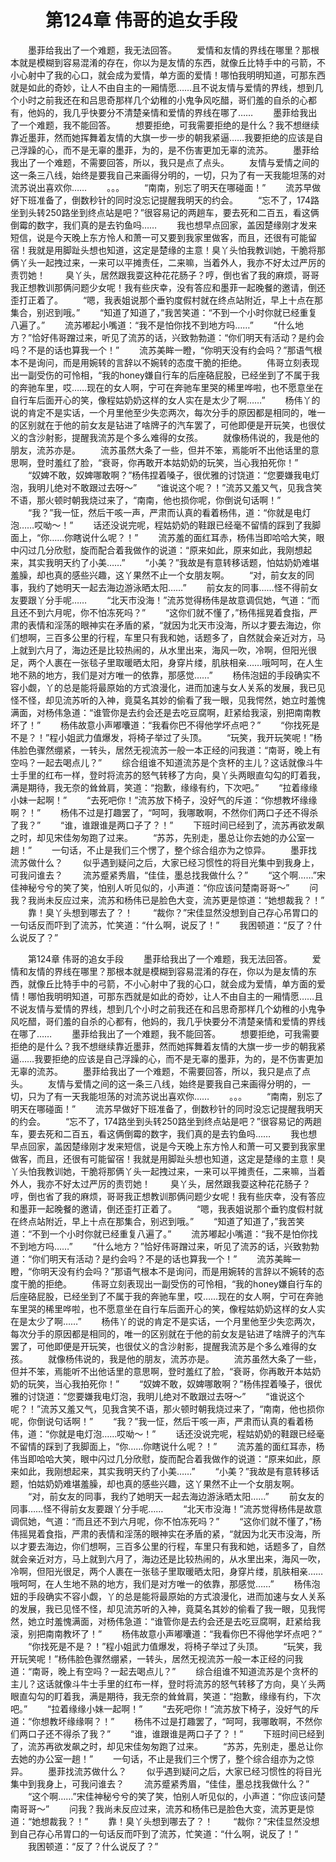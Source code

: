 # 　　第124章 伟哥的追女手段
　　墨菲给我出了一个难题，我无法回答。
　　爱情和友情的界线在哪里？那根本就是模糊到容易混淆的存在，你以为是友情的东西，就像丘比特手中的弓箭，不小心射中了我的心口，就会成为爱情，单方面的爱情！哪怕我明明知道，可那东西就是如此的奇妙，让人不由自主的一厢情愿……且不说友情与爱情的界线，想到几个小时之前我还在和吕思奇那样几个幼稚的小鬼争风吃醋，哥们羞的自杀的心都有，他妈的，我几乎快要分不清楚亲情和爱情的界线在哪了……
　　墨菲给我出了一个难题，我不能回答。
　　想要拒绝，可我需要拒绝的是什么？我不想继续靠近墨菲，然而她挥舞着友情的大旗一步一步的朝我紧逼……我要拒绝的应该是自己浮躁的心，而不是无辜的墨菲，为的，是不伤害更加无辜的流苏。
　　墨菲给我出了一个难题，不需要回答，所以，我只是点了点头。
　　友情与爱情之间的这一条三八线，始终是要我自己来画得分明的，一切，只为了有一天我能坦荡的对流苏说出喜欢你……
　　。。。
　　“南南，别忘了明天在哪碰面！”
　　流苏早做好下班准备了，倒数秒针的同时没忘记提醒我明天的约会。
　　“忘不了，174路坐到头转250路坐到终点站是吧？”很容易记的两趟车，要去死和二百五，看这俩倒霉的数字，我们真的是去钓鱼吗……
　　我也想早点回家，盖因楚缘刚才发来短信，说是今天晚上东方怜人和萧一可又要到我家里做客，而且，还很有可能留宿！我就是用脚趾头想也知道，这定是楚缘的主意！臭丫头怕我教训她，干脆将那俩丫头一起拽过来，一来可以平摊责任，二来嘛，当着外人，我亦不好太过严厉的责罚她！
　　臭丫头，居然跟我耍这种花花肠子？哼，倒也省了我的麻烦，哥哥我正想教训那俩问题少女呢！我有些庆幸，没有答应和墨菲一起晚餐的邀请，倒还歪打正着了。
　　“嗯，我表姐说那个垂钓度假村就在终点站附近，早上十点在那集合，别迟到哦。”
　　“知道了知道了，”我苦笑道：“不到一个小时你就已经重复八遍了。”
　　流苏嘟起小嘴道：“我不是怕你找不到地方吗……”
　　“什么地方？”恰好伟哥蹭过来，听见了流苏的话，兴致勃勃道：“你们明天有活动？是约会吗？不是的话也算我一个！”
　　流苏美眸一瞪，“你明天没有约会吗？”那语气根本不是询问，而是用婉转的言辞以不婉转的态度干脆的拒绝。
　　伟哥立刻表现出一副受伤的可怜相，“我的honey嫌自行车的后座硌屁股，已经坐到了不属于我的奔驰车里，哎……现在的女人啊，宁可在奔驰车里哭的稀里哗啦，也不愿意坐在自行车后面开心的笑，像程姑奶奶这样的女人实在是太少了啊……”
　　杨伟丫的说的肯定不是实话，一个月里他至少失恋两次，每次分手的原因都是相同的，唯一的区别就在于他的前女友是钻进了啥牌子的汽车罢了，可他即便是开玩笑，也很仗义的含沙射影，提醒我流苏是个多么难得的女孩。
　　就像杨伟说的，我是他的朋友，流苏亦是。
　　流苏虽然大条了一些，但并不笨，焉能听不出他话里的意思啊，登时羞红了脸，“衰哥，你再敢开本姑奶奶的玩笑，当心我拍死你！”
　　“奴婢不敢，奴婢哪敢啊？”杨伟捏着嗓子，很优雅的讨饶道：“您要嫌我电灯泡，我明儿绝对不敢跟过去呀～”
　　“谁说这个呢？！”流苏又羞又气，见我含笑不语，那火顿时朝我烧过来了，“南南，他也损你呢，你倒说句话啊！”
　　“我？”我一怔，然后干咳一声，严肃而认真的看着杨伟，道：“你就是电灯泡……哎呦～！”
　　话还没说完呢，程姑奶奶的鞋跟已经毫不留情的踩到了我脚面上，“你……你瞎说什么呢？！”
　　流苏羞的面红耳赤，杨伟当即哈哈大笑，眼中闪过几分欣慰，旋而配合着我做作的说道：“原来如此，原来如此，我刚想起来，其实我明天约了小美……”
　　“小美？”我故是有意转移话题，怕姑奶奶难堪羞臊，却也真的感些兴趣，这丫果然不止一个女朋友啊。
　　“对，前女友的同事，我约了她明天一起去海边游泳晒太阳……”
　　前女友的同事……怪不得前女友要跟丫分手呢……
　　“北天市没海！”流苏觉得杨伟是故意调侃她，气道：“而且还不到六月呢，你不怕冻死吗？”
　　“这你们就不懂了，”杨伟摇晃着食指，严肃的表情和淫荡的眼神实在矛盾的紧，“就因为北天市没海，所以才要去海边，你们想啊，三百多公里的行程，车里只有我和她，话题多了，自然就会亲近对方，马上就到六月了，海边还是比较热闹的，从水里出来，海风一吹，冷啊，但阳光很足，两个人裹在一张毯子里取暖晒太阳，身穿片缕，肌肤相亲……哦呵呵，在人生地不熟的地方，我们是对方唯一的依靠，那感觉……”
　　杨伟泡妞的手段确实不容小觑，丫的总是能将最原始的方式浪漫化，进而加速与女人关系的发展，我已见怪不怪，却见流苏听的入神，竟莫名其妙的偷看了我一眼，见我愕然，她立时羞愧满面，对杨伟急道：“谁管你是去约会还是去吃豆腐啊，赶紧给我滚，别把南南教坏了！”
　　杨伟故意小声嘟囔道：“我看你巴不得他学坏点吧？”
　　“你找死是不是？！”程小姐武力值爆发，将椅子举过了头顶。
　　“玩笑，我开玩笑呢！”杨伟脸色骤然绷紧，一转头，居然无视流苏一般一本正经的问我道：“南哥，晚上有空吗？一起去喝点儿？”
　　综合组谁不知道流苏是个贪杯的主儿？这话就像斗牛士手里的红布一样，登时将流苏的怒气转移了方向，臭丫头两眼直勾勾的盯着我，满是期待，我无奈的耸耸肩，笑道：“抱歉，缘缘有约，下次吧。”
　　“拉着缘缘小妹一起啊！”
　　“去死吧你！”流苏放下椅子，没好气的斥道：“你想教坏缘缘啊？！”
　　杨伟不过是打趣罢了，“呵呵，我哪敢啊，不然你们两口子还不得杀了我？”
　　“谁，谁跟谁是两口子了？！”
　　下班时间已经到了，流苏再欲发飙之时，却见宋佳匆匆跑了过来。
　　“苏苏，先别走，墨总让你去她的办公室一趟！”
　　一句话，不止是我们三个愣了，整个综合组亦为之惊异。
　　墨菲找流苏做什么？
　　似乎遇到疑问之后，大家已经习惯性的将目光集中到我身上，可我问谁去？
　　流苏蹙紧秀眉，“佳佳，墨总找我做什么？”
　　“这个啊……”宋佳神秘兮兮的笑了笑，怕别人听见似的，小声道：“你应该问楚南哥哥～”
　　问我？我尚未反应过来，流苏和杨伟已是脸色大变，流苏更是惊道：“她想裁我？！”
　　靠！臭丫头想到哪去了？！
　　“裁你？”宋佳显然没想到自己存心吊胃口的一句话反而吓到了流苏，忙笑道：“什么啊，说反了！”
　　我困顿道：“反了？什么说反了？”

　　第124章 伟哥的追女手段
　　墨菲给我出了一个难题，我无法回答。
　　爱情和友情的界线在哪里？那根本就是模糊到容易混淆的存在，你以为是友情的东西，就像丘比特手中的弓箭，不小心射中了我的心口，就会成为爱情，单方面的爱情！哪怕我明明知道，可那东西就是如此的奇妙，让人不由自主的一厢情愿……且不说友情与爱情的界线，想到几个小时之前我还在和吕思奇那样几个幼稚的小鬼争风吃醋，哥们羞的自杀的心都有，他妈的，我几乎快要分不清楚亲情和爱情的界线在哪了……
　　墨菲给我出了一个难题，我不能回答。
　　想要拒绝，可我需要拒绝的是什么？我不想继续靠近墨菲，然而她挥舞着友情的大旗一步一步的朝我紧逼……我要拒绝的应该是自己浮躁的心，而不是无辜的墨菲，为的，是不伤害更加无辜的流苏。
　　墨菲给我出了一个难题，不需要回答，所以，我只是点了点头。
　　友情与爱情之间的这一条三八线，始终是要我自己来画得分明的，一切，只为了有一天我能坦荡的对流苏说出喜欢你……
　　。。。
　　“南南，别忘了明天在哪碰面！”
　　流苏早做好下班准备了，倒数秒针的同时没忘记提醒我明天的约会。
　　“忘不了，174路坐到头转250路坐到终点站是吧？”很容易记的两趟车，要去死和二百五，看这俩倒霉的数字，我们真的是去钓鱼吗……
　　我也想早点回家，盖因楚缘刚才发来短信，说是今天晚上东方怜人和萧一可又要到我家里做客，而且，还很有可能留宿！我就是用脚趾头想也知道，这定是楚缘的主意！臭丫头怕我教训她，干脆将那俩丫头一起拽过来，一来可以平摊责任，二来嘛，当着外人，我亦不好太过严厉的责罚她！
　　臭丫头，居然跟我耍这种花花肠子？哼，倒也省了我的麻烦，哥哥我正想教训那俩问题少女呢！我有些庆幸，没有答应和墨菲一起晚餐的邀请，倒还歪打正着了。
　　“嗯，我表姐说那个垂钓度假村就在终点站附近，早上十点在那集合，别迟到哦。”
　　“知道了知道了，”我苦笑道：“不到一个小时你就已经重复八遍了。”
　　流苏嘟起小嘴道：“我不是怕你找不到地方吗……”
　　“什么地方？”恰好伟哥蹭过来，听见了流苏的话，兴致勃勃道：“你们明天有活动？是约会吗？不是的话也算我一个！”
　　流苏美眸一瞪，“你明天没有约会吗？”那语气根本不是询问，而是用婉转的言辞以不婉转的态度干脆的拒绝。
　　伟哥立刻表现出一副受伤的可怜相，“我的honey嫌自行车的后座硌屁股，已经坐到了不属于我的奔驰车里，哎……现在的女人啊，宁可在奔驰车里哭的稀里哗啦，也不愿意坐在自行车后面开心的笑，像程姑奶奶这样的女人实在是太少了啊……”
　　杨伟丫的说的肯定不是实话，一个月里他至少失恋两次，每次分手的原因都是相同的，唯一的区别就在于他的前女友是钻进了啥牌子的汽车罢了，可他即便是开玩笑，也很仗义的含沙射影，提醒我流苏是个多么难得的女孩。
　　就像杨伟说的，我是他的朋友，流苏亦是。
　　流苏虽然大条了一些，但并不笨，焉能听不出他话里的意思啊，登时羞红了脸，“衰哥，你再敢开本姑奶奶的玩笑，当心我拍死你！”
　　“奴婢不敢，奴婢哪敢啊？”杨伟捏着嗓子，很优雅的讨饶道：“您要嫌我电灯泡，我明儿绝对不敢跟过去呀～”
　　“谁说这个呢？！”流苏又羞又气，见我含笑不语，那火顿时朝我烧过来了，“南南，他也损你呢，你倒说句话啊！”
　　“我？”我一怔，然后干咳一声，严肃而认真的看着杨伟，道：“你就是电灯泡……哎呦～！”
　　话还没说完呢，程姑奶奶的鞋跟已经毫不留情的踩到了我脚面上，“你……你瞎说什么呢？！”
　　流苏羞的面红耳赤，杨伟当即哈哈大笑，眼中闪过几分欣慰，旋而配合着我做作的说道：“原来如此，原来如此，我刚想起来，其实我明天约了小美……”
　　“小美？”我故是有意转移话题，怕姑奶奶难堪羞臊，却也真的感些兴趣，这丫果然不止一个女朋友啊。
　　“对，前女友的同事，我约了她明天一起去海边游泳晒太阳……”
　　前女友的同事……怪不得前女友要跟丫分手呢……
　　“北天市没海！”流苏觉得杨伟是故意调侃她，气道：“而且还不到六月呢，你不怕冻死吗？”
　　“这你们就不懂了，”杨伟摇晃着食指，严肃的表情和淫荡的眼神实在矛盾的紧，“就因为北天市没海，所以才要去海边，你们想啊，三百多公里的行程，车里只有我和她，话题多了，自然就会亲近对方，马上就到六月了，海边还是比较热闹的，从水里出来，海风一吹，冷啊，但阳光很足，两个人裹在一张毯子里取暖晒太阳，身穿片缕，肌肤相亲……哦呵呵，在人生地不熟的地方，我们是对方唯一的依靠，那感觉……”
　　杨伟泡妞的手段确实不容小觑，丫的总是能将最原始的方式浪漫化，进而加速与女人关系的发展，我已见怪不怪，却见流苏听的入神，竟莫名其妙的偷看了我一眼，见我愕然，她立时羞愧满面，对杨伟急道：“谁管你是去约会还是去吃豆腐啊，赶紧给我滚，别把南南教坏了！”
　　杨伟故意小声嘟囔道：“我看你巴不得他学坏点吧？”
　　“你找死是不是？！”程小姐武力值爆发，将椅子举过了头顶。
　　“玩笑，我开玩笑呢！”杨伟脸色骤然绷紧，一转头，居然无视流苏一般一本正经的问我道：“南哥，晚上有空吗？一起去喝点儿？”
　　综合组谁不知道流苏是个贪杯的主儿？这话就像斗牛士手里的红布一样，登时将流苏的怒气转移了方向，臭丫头两眼直勾勾的盯着我，满是期待，我无奈的耸耸肩，笑道：“抱歉，缘缘有约，下次吧。”
　　“拉着缘缘小妹一起啊！”
　　“去死吧你！”流苏放下椅子，没好气的斥道：“你想教坏缘缘啊？！”
　　杨伟不过是打趣罢了，“呵呵，我哪敢啊，不然你们两口子还不得杀了我？”
　　“谁，谁跟谁是两口子了？！”
　　下班时间已经到了，流苏再欲发飙之时，却见宋佳匆匆跑了过来。
　　“苏苏，先别走，墨总让你去她的办公室一趟！”
　　一句话，不止是我们三个愣了，整个综合组亦为之惊异。
　　墨菲找流苏做什么？
　　似乎遇到疑问之后，大家已经习惯性的将目光集中到我身上，可我问谁去？
　　流苏蹙紧秀眉，“佳佳，墨总找我做什么？”
　　“这个啊……”宋佳神秘兮兮的笑了笑，怕别人听见似的，小声道：“你应该问楚南哥哥～”
　　问我？我尚未反应过来，流苏和杨伟已是脸色大变，流苏更是惊道：“她想裁我？！”
　　靠！臭丫头想到哪去了？！
　　“裁你？”宋佳显然没想到自己存心吊胃口的一句话反而吓到了流苏，忙笑道：“什么啊，说反了！”
　　我困顿道：“反了？什么说反了？”

